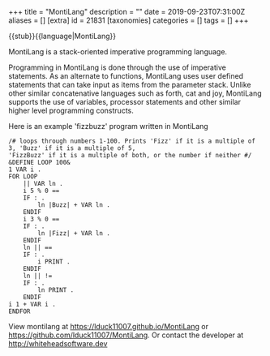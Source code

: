 +++
title = "MontiLang"
description = ""
date = 2019-09-23T07:31:00Z
aliases = []
[extra]
id = 21831
[taxonomies]
categories = []
tags = []
+++

{{stub}}{{language|MontiLang}}

MontiLang is a stack-oriented imperative programming language.

Programming in MontiLang is done through the use of imperative statements. As an alternate to functions, MontiLang uses user defined statements that can take input as items from the parameter stack. Unlike other similar concatenative languages such as forth, cat and joy, MontiLang supports the use of variables, processor statements and other similar higher level programming constructs.

Here is an example 'fizzbuzz' program written in MontiLang

    /# loops through numbers 1-100. Prints 'Fizz' if it is a multiple of 3, 'Buzz' if it is a multiple of 5,
    'FizzBuzz' if it is a multiple of both, or the number if neither #/
    &DEFINE LOOP 100&
    1 VAR i .
    FOR LOOP
        || VAR ln .
        i 5 % 0 ==
        IF : .
            ln |Buzz| + VAR ln .
        ENDIF
        i 3 % 0 ==
        IF : .
            ln |Fizz| + VAR ln .
        ENDIF
        ln || ==
        IF : .
            i PRINT .
        ENDIF
        ln || !=
        IF : .
            ln PRINT .
        ENDIF
    i 1 + VAR i .
    ENDFOR

View montilang at https://lduck11007.github.io/MontiLang or https://github.com/lduck11007/MontiLang.
Or contact the developer at http://whiteheadsoftware.dev
